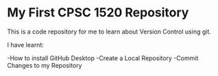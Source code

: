 # My First CPSC 1520 Repository

This is a code repository for me to learn about Version Control using git.

I have learnt:

-How to install GitHub Desktop
-Create a Local Repository
-Commit Changes to my Repository
